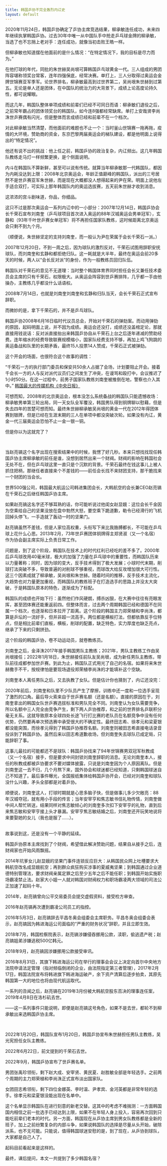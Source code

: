 ```yaml
---
title: 韩国乒协不完全轰烈内讧史
layout: default
---
```


2020年11月24日，韩国乒协确定了乒协主席竞选结果，柳承敏连任成功，未来四年继续执掌韩国乒协。过去30年中唯一从中国队手中抢走乒乓球金牌的柳承敏，当选了也不忘捎上老对手：连任成功，就像当初击败王皓一样。

但柳承敏也知道摆在他面前的是什么情况：“在特定情况下，我的目标是尽力而为。”

在他打球的年代，同批的朱世赫吴尚垠可算韩国乒乓球黄金一代。三人组成的男团阵容堪称领奖台常客，连年四强保底，经常决赛。单打上，三人分取得过奥运会金牌世锦赛亚军季军。论世界排名，柳承敏最高到过世界第二，吴尚垠朱世赫到过第五。无论是单人还是团体，在中国队的统治力的大背景下，成绩上论高度论持久性，都可说耀眼。

而这几年，韩国队整体单项成绩和前辈们已经不可同日而语：柳承敏们退役之后，之前常年霸占的团体领奖台的韩国队，如今连8强都经常缺席。单打上安哉贤李尚洙世乒赛偶有闪光，但是整体而言成绩已经和前辈不在一个档次。

对此柳承敏当然清楚，而他面前的难题也不止一个：当时釜山世锦赛一拖再拖，疫情的大环境，赞助商的资金，东京巴黎两届奥运会的梯队建设，都是他明面上说得出的“特定情况”。

他还有说不出的挑战：他上任之前，韩国乒协的政治复杂，内讧频出。这几年韩国队教练走马灯一样频繁更换，是个侧面说明。


内斗在韩国队不算新鲜，甚至可以说有传统。就算当年柳承敏那一代韩国队，都因为内耗没达到上限：2008年北京奥运会，年龄正值巅峰的韩国队，派出的三号居然不是世乒赛亚军朱世赫，而是现在大概都没人想得起来的尹在荣。明面上说他左手适合双打，可实际上那年韩国队内的奥运选拔赛，五天前朱世赫才收到消息。

这浓浓的宫斗剧味道，你品，你细品。

这只不过是那次奥运会一系列内讧中的一小部分：2007年12月14日，韩国乒协会长千荣石宣布刘南奎（乒乓球项目首次进入奥运的88年汉城奥运会男单冠军），玄静和（93年千叶世乒赛女单冠军）将不再担任国家队教练，这时候距离北京奥运会只剩不到九个月。

（顺便说，朱世赫坚定的支持刘南奎，而一般认为尹在荣属于会长千荣石一派。）

2007年12月20日，不到一周之后，因为球队的激烈反对，千荣石试图用辞职安抚球队，而刘南奎和玄静和都拒绝归队。这一耗就是大半年，最终在奥运会前20多天的时候，两人以“会长反对派”的身份，作为一般教练员回归队伍。

韩国队对千荣石的意见不无道理：当时整个韩国体育界同时担任会长又兼任技术委员会主席的只有千荣石，权限极大。从奥运会阵容到世乒赛排阵，几乎都一手由他操办，主教练几乎都没什么话语权。

2008年7月14日，也就是刘南奎刘南奎和玄静和归队当天，会长千荣石正式宣布辞职。

而微妙的是，拿下千荣石的，并不是乒乓球队。

韩国乒协2008年6月16日临时代议员总会，开始对千荣石的弹劾案。而动用弹劾的原因，起码明面上说，并不因为成绩。奥运会还没打，成绩还没盖棺定论，那就直接用钱说话：反对派直接抬出来韩国乒协自从千荣石上台之后逐年递减的赞助经费。连年缩水的经费导致联赛规模缩小，国家队经费支持不够，再加上鸡飞狗跳的奥运备战和队里的长期矛盾，最终15人投票14人赞成，千荣石正式被弹劾。

这个开会的场面，也很符合这个故事的调性：

“千荣石一方的执行部门委员和保安共50余人占据了会场，计划要阻止开会。接着千会长一方的人与反对派代议员们之间发生了冲突，在谩骂和殴打中，会议推迟了1小时50分。在这一过程中，前男子国家队教练刘南奎被推倒在地，警察也介入其中。” [韩国最大的传媒机构《中央日报》](https://chinese.joins.com/news/articleView.html?idxno=343)

可想而知，2008年的北京奥运会，根本没怎么系统备战的韩国队只能遗憾收场：柳承敏男单第三轮出局，同一天女队全军覆没，韩国男队得到铜牌聊以慰藉，但是失去四年的苦楚可想而知。最终朱世赫柳承敏吴尚垠的黄金一代在2012年得团体赛到银牌，但是已经在生涯末期的三人在单项中都没突破次轮。如果没有内讧，黄金一代三届奥运会恐怕不止一金一银一铜。

但是你以为这就完了？

<br>

当赵亮镐这个名字出现在搜索结果中的时候，我愣了好几秒。本来只想找找现任韩国乒协主席柳承敏的前任是谁，没想到居然出来一个财阀。财阀的影响在韩国社会无处不在，但在乒乓球这里一直只是个沉默的背景。千荣石最终在钱这事儿上被人抓住把柄，那继任者直接来个不差钱的——前任会长找不来财团支持，那干脆找来一个财团的当会长。

世界500强公司，韩国最大航运公司韩进集团会长，大韩航空的会长兼CEO赵亮镐在千荣石之后继任韩国乒协主席。

如果赵亮镐这名字还不够耳熟的话，你可能听说过他闺女赵显娥：这位会长千金因为空乘给自己的坚果没放在盘中勃然大怒，要空乘下跪道歉，勒令已经滑行的飞机回掉头停飞，一手造就了轰动一时的坚果门。

赵亮镐虽然不差钱，但是人家位高权重，头衔写下来比我胳膊都长，不可能在乒乓球上花什么心思。2013年2月，73年世乒赛团体铜牌得主郑贤淑（又一个名宿）作为协会副主席实际上负责日常工作。

问题是，到了这个阶段，韩国队在技术上的时代红利已经吃的差不多了。2000年后乒乓球改用40毫米球，极大的加强了力量在乒乓球中的重要性，而韩国队历来以力量著称；同时，因为球的变大，反手技术得到了极大发展；小球时代末期，削球打法突破不多，导致普遍的对削球不够重视，而球改大给反攻增加很大可行性。这三个因素成就了柳承敏，吴尚垠和朱世赫。随着时间的推移，反手技术主流化，大趋势也对力量更加重视，而韩国队的教练班子在打造选手的思路上并没太大突破，于是韩国队原本的特色，逐渐成为了标配。

韩国队的成绩也开始下行：虽然他们作风硬朗，搏杀凶狠，在大赛中往往有亮眼发挥，甚至团体赛还能重返前四。但整体而言，过去两个周期韩国已经和德国不在同属一个档次，也逐渐和日本拉开了距离。这个阶段的韩国主力郑荣植和李尚洙，都算是乒坛的一流好手，但并非超一流高手。两位都是横板打法，但都依靠反手位特点，但是相比前辈们直板，横板，削球的配置，缺乏特色，实力厚度也缺乏亮点，继承了下来的只剩拼劲。

这个阶段的韩国乒协，卷不动运动员，就卷教练员。

刘南奎之后，金泽洙2017年接手韩国男队主教练；2021年，男队主教练工作由吴尚垠接任；2022年1月18日，朱世赫接任前队友吴尚垠，成为新任男队主教练，带队前往成都参加世乒赛。到此为止，韩国队正式用光了自己的名宿。如果将来朱世赫撒手不干，按规律怕是要现场退役郑荣植李尚洙的才能填补这个空缺。

刘南奎本人离任男队之后，又去执教了女队。但是估计你也猜到了，内讧还没完：

2020年前后，刘南奎和队里不少队员产生了摩擦，训练中还一度和一位选手呈现了激烈的口角。最后导火索来自于世乒赛名额（还是名额）。直接的原因在于，刘南奎拿出的韩国女队世乒赛选拔标准和男队完全不同。刘南奎认为女队需要竞争，所以名额中三人完全由竞争产生，剩下两人乒协推荐，和之前的世界排名乒联积分毫无关系。这就导致原本全球四处长途飞行打比赛的老队员在名额竞争中没有任何优势，仍然要再单次预选赛中承受很大的不确定性。最终田志希、徐孝元和梁夏银都没能突围，而徐孝元得到了韩国乒协推荐名额。刘南奎则被田志希直接电话录音投诉到了韩国乒协。虽然后来以田志希道歉收场，但刘南奎失去球队已成定局，只能辞职了事。

这事儿最拉的可能都还不是球队：韩国乒协找来了94年世锦赛男双冠军秋教成（又一个名宿）接手，但是要求中间封锁刘南奎辞职的消息。无论刘南奎本人，接任的秋教成都被乒协要求不要对媒体披露，只说是刘南奎因为个人原因离队。但是刘南奎这一去不归，几个月熬下来，国外协会和球迷都已经知道，只剩韩国球迷自己不知道了。最后事件曝光，全国报纸集体给韩国乒协开会，已经对刘南奎和球队没什么兴趣，矛头全部都是对着乒协。

顺便说，刘南奎这人，打球时期就是心思多脑子快，但是做事儿多少欠敞亮：88年汉城夺冠，就有用小手段的传言；当年安宰亨和焦志敏书信礼物传情，刘南奎做中间人帮忙转送，结果同样对焦志敏倾心的刘南奎多次扣下安宰亨的礼物，直到后来焦志敏和安宰亨接上头才暴漏。安宰亨焦志敏结婚之后，刘南奎还开玩笑地说将来要娶她的女儿（我也是服了……）。

<br>
故事说到这，还是没有一个平静的延续。

韩国乒协原本主席找到了个财阀，希望借此解决赞助问题，结果自从接手之后，连财阀家也开始风雨飘摇。

2014年坑爹女儿赵显娥的坚果门事件连锁反应巨大：从韩国民众网上吐槽要求大韩航空改名成显娥航空；再到群众疯狂购买涉事的夏威夷坚果；到韩国通过企业道德特别管理法，要求财阀亲属定罪之后至少五年之后不能任职；到韩国开始实施职场霸凌禁止法。赵家大小姐一人就对韩国对财阀权力和职场霸凌两大领域的司法公正加速了起码十年。

2014年，赵亮镐曾向公平交易委员会提交虚假资料，接受检方审查。

2016年赵亮镐再次遭到霸凌公司员工的指控。

2016年5月3日，赵亮镐辞去平昌冬奥会组委会主席职务。平昌冬奥会组委会表示，赵亮镐因为韩进海运公司面临的“严重的财务状况”辞职，并且立即生效。

2018年7月，韩国检察院表示，赵亮镐涉嫌侵吞挪用公款，渎职，偷逃遗产税；赵亮镐姐弟涉嫌逃税500亿韩元。

2018年9月，赵亮镐因涉嫌挪用公款接受审讯。

2016年8月31日，其旗下韩进海运公司在举行的理事会会议上决定向首尔中央地方法院申请法定管理（指对频临倒闭的企业，由法院指定第三者管理），2017年2月17日，韩国法院宣布将韩进旗下韩进海运破产，余下资产清算后逐步拍卖，其原先韩国第一大的地位也将由现代航运取代。

一系列的丑闻之后，赵亮镐在2019年3月份被大韩航空股东否决的理事连任案，2019年4月8日在洛杉矶去世。

——这一系列事件只能说明，即便是赵亮镐这号角色，如果不是去世，都轮不到柳承敏出来选韩国乒协主席。

<br>

2022年1月20日，韩国队宣布1月20日，韩国乒协宣布朱世赫担任男队主教练，吴光宪担任女队主教练。

2022年6月22日，前文提到的千荣石去世。

2022年9月，韩国乒协宣布了世乒赛名单。

男团张禹珍领衔，剩下赵大成、安宰贤、黄民夏、赵胜敏全部是年轻选手。之前两个周期的主力郑荣植和李尚洙正式宣布淡出国家队。

女团田志希领衔，剩下四位金娜英、李时温、尹孝宾、金河英都是非常年轻的选手。徐孝元和梁夏银没能出现在名单中。

这个名单显示韩国队在进行刻意的新老交替。这其中的考虑不难揣测：一方面韩国国内相信之前一批选手已经达到上限，如果不在年轻人身上投入，容易再次回到只能吃前辈们老本的时代。另一方面，韩国现在从乒协主席到男女队教练都是全新的班子，加上之前纷繁复杂的内部斗争，如果说韩国队的选择是尽量从头开始，破除派系，也不无可能。只能说，值得韩国球迷安慰的是，到了现在，从乒协到球队，大家都是自己人了。

起码目前看起来是这样的。

最终，课后提问，本文一共提到了多少韩国名宿？

